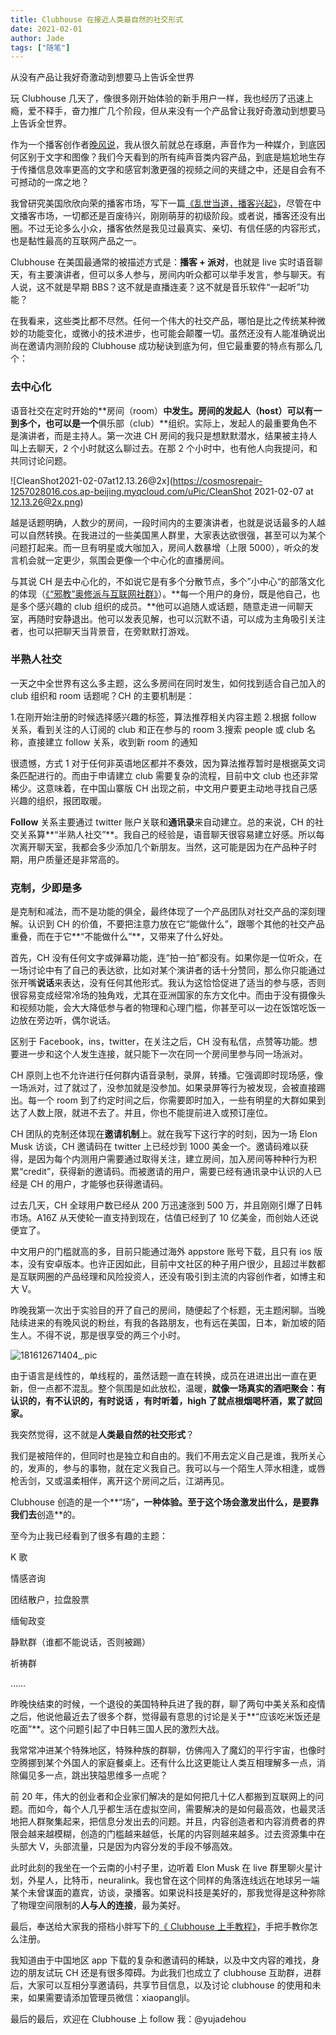 ```yaml
---
title: Clubhouse 在接近人类最自然的社交形式
date: 2021-02-01
author: Jade
tags: ["随笔"]
---
```


从没有产品让我好奇激动到想要马上告诉全世界

<!--more-->

玩 Clubhouse 几天了，像很多刚开始体验的新手用户一样，我也经历了迅速上瘾，爱不释手，奋力推广几个阶段，但从来没有一个产品曾让我好奇激动到想要马上告诉全世界。

作为一个播客创作者[晚风说](https://podcasts.cosmosrepair.com)，我从很久前就总在琢磨，声音作为一种媒介，到底因何区别于文字和图像？我们今天看到的所有纯声音类内容产品，到底是尴尬地生存于传播信息效率更高的文字和感官刺激更强的视频之间的夹缝之中，还是自会有不可撼动的一席之地？

我曾研究美国欣欣向荣的播客市场，写下一篇[《乱世当道，播客兴起》](https://mp.weixin.qq.com/s?__biz=MzA5Nzk4MDMxMg==&mid=2247485241&idx=1&sn=4732b3e9f044e0ceb5b0063ea4c755ac&chksm=9099ddcea7ee54d8a95acfd7bdd9243b178aa242f6393f8dcbc34d6d1a5f90d054834b04f1a9&scene=21#wechat_redirect)，尽管在中文播客市场，一切都还是百废待兴，刚刚萌芽的初级阶段。或者说，播客还没有出圈。不过无论多么小众，播客依然是我见过最真实、亲切、有信任感的内容形式，也是黏性最高的互联网产品之一。

Clubhouse 在美国最通常的被描述方式是：**播客 + 派对**，也就是 live 实时语音聊天，有主要演讲者，但可以多人参与，房间内听众都可以举手发言，参与聊天。有人说，这不就是早期 BBS？这不就是直播连麦？这不就是音乐软件“一起听”功能？

在我看来，这些类比都不尽然。任何一个伟大的社交产品，哪怕是比之传统某种微妙的功能变化，或微小的技术进步，也可能会颠覆一切。虽然还没有人能准确说出尚在邀请内测阶段的 Clubhouse 成功秘诀到底为何，但它最重要的特点有那么几个：


### 去中心化 

语音社交在定时开始的**房间（room）**中发生。房间的发起人（host）可以有一到多个，也可以是一个**俱乐部（club）**组织。实际上，发起人的最重要角色不是演讲者，而是主持人。第一次进 CH 房间的我只是想默默潜水，结果被主持人叫上去聊天，2 个小时就这么聊过去。在那 2 个小时中，也有他人向我提问，和共同讨论问题。

![CleanShot2021-02-07at12.13.26@2x](https://cosmosrepair-1257028016.cos.ap-beijing.myqcloud.com/uPic/CleanShot 2021-02-07 at 12.13.26@2x.png)

越是话题明确，人数少的房间，一段时间内的主要演讲者，也就是说话最多的人越可以自然转换。在我进过的一些美国黑人群里，大家表达欲很强，甚至可以为某个问题打起来。而一旦有明星或大咖加入，房间人数暴增（上限 5000），听众的发言机会就一定更少，氛围会更像一个中心化的直播房间。

与其说 CH 是去中心化的，不如说它是有多个分散节点，多个”小中心“的部落文化的体现（[《“邪教”奥修派与互联网社群》](http://mp.weixin.qq.com/s?__biz=MzA5Nzk4MDMxMg==&mid=2247483923&idx=1&sn=2db3e4bf369c63d7b1ec65354fe600c4&chksm=9099d8e4a7ee51f255b0352a9af398ad1348c40c34aa8213f5b27001582c28de169e37865e21&scene=21#wechat_redirect)）。**每一个用户的身份，既是他自己，也是多个感兴趣的 club 组织的成员。**他可以追随人或话题，随意走进一间聊天室，再随时安静退出。他可以发表见解，也可以沉默不语，可以成为主角吸引关注者，也可以把聊天当背景音，在旁默默打游戏。


### 半熟人社交 

一天之中全世界有这么多主题，这么多房间在同时发生，如何找到适合自己加入的 club 组织和 room 话题呢？CH 的主要机制是：

 1.在刚开始注册的时候选择感兴趣的标签，算法推荐相关内容主题
 2.根据 follow 关系，看到关注的人订阅的 club 和正在参与的 room
 3.搜索 people 或 club 名称，直接建立 follow 关系，收到新 room 的通知

很遗憾，方式 1 对于任何非英语地区都并不奏效，因为算法推荐暂时是根据英文词条匹配进行的。而由于申请建立 club 需要复杂的流程，目前中文 club 也还非常稀少。这意味着，在中国山寨版 CH 出现之前，中文用户要更主动地寻找自己感兴趣的组织，报团取暖。

**Follow** 关系主要通过 twitter 账户关联和**通讯录**来自动建立。总的来说，CH 的社交关系算**“半熟人社交”**。我自己的经验是，语音聊天很容易建立好感。所以每次离开聊天室，我都会多少添加几个新朋友。当然，这可能是因为在产品种子时期，用户质量还是非常高的。


### 克制，少即是多 

是克制和减法，而不是功能的俱全，最终体现了一个产品团队对社交产品的深刻理解。认识到 CH 的价值，不要把注意力放在它“能做什么”，跟哪个其他的社交产品重叠，而在于它**“不能做什么”**，又带来了什么好处。

首先，CH 没有任何文字或弹幕功能，连“拍一拍”都没有。如果你是一位听众，在一场讨论中有了自己的表达欲，比如对某个演讲者的话十分赞同，那么你只能通过张开嘴**说话**来表达，没有任何其他形式。我认为这恰恰促进了适当的参与感，否则很容易变成经常冷场的独角戏，尤其在亚洲国家的东方文化中。而由于没有摄像头和视频功能，会大大降低参与者的物理和心理门槛，你甚至可以一边在饭馆吃饭一边放在旁边听，偶尔说话。

区别于 Facebook，ins，twitter，在关注之后，CH 没有私信，点赞等功能。想要进一步和这个人发生连接，就只能下一次在同一个房间里参与同一场派对。

CH 原则上也不允许进行任何群内语音录制，录屏，转播。它强调即时现场感，像一场派对，过了就过了，没参加就是没参加。如果录屏等行为被发现，会被直接踢出。每一个 room 到了约定时间之后，你需要即时加入，一些有明星的大群如果到达了人数上限，就进不去了。并且，你也不能提前进入或预订座位。

CH 团队的克制还体现在**邀请机制**上。就在我写下这行字的时刻，因为一场 Elon Musk 访谈，CH 邀请码在 twitter 上已经炒到 1000 美金一个。邀请码难以获得，是因为每个内测用户需要通过取得关注，建立房间，加入房间等种种行为积累“credit”，获得新的邀请码。而被邀请的用户，需要已经有通讯录中认识的人已经是 CH 的用户，才能够也获得邀请码。

过去几天，CH 全球用户数已经从 200 万迅速涨到 500 万，并且刚刚引爆了日韩市场。A16Z 从天使轮一直支持到现在，估值已经到了 10 亿美金，而创始人还说便宜了。

中文用户的门槛就高的多，目前只能通过海外 appstore 账号下载，且只有 ios 版本，没有安卓版本。也许正因如此，目前中文社区的种子用户很少，且超过半数都是互联网圈的产品经理和风险投资人，还没有吸引到主流的内容创作者，如博主和大 V。 

昨晚我第一次出于实验目的开了自己的房间，随便起了个标题，无主题闲聊。当晚陆续进来的有晚风说的粉丝，有我的各路朋友，也有远在美国，日本，新加坡的陌生人。不得不说，那是很享受的两三个小时。

![181612671404_.pic](https://cosmosrepair-1257028016.cos.ap-beijing.myqcloud.com/uPic/181612671404_.pic.jpg)

由于语言是线性的，单线程的，虽然话题一直在转换，成员在进进出出一直在更新，但一点都不混乱。整个氛围是如此放松，温暖，**就像一场真实的酒吧聚会：有认识的，有不认识的，有时说话 ，有时听着，high 了就点根烟喝杯酒，累了就回家。**

我突然觉得，这不就是**人类最自然的社交形式**？

我们是被陪伴的，但同时也是独立和自由的。我们不用去定义自己是谁，我所关心的，发声的，参与的事物，就在定义我自己。我可以与一个陌生人萍水相逢，或唇枪舌剑，又或温柔相伴，离开这个房间之后，江湖再见。

Clubhouse 创造的是一个**“场”**，一种体验。至于这个场会激发出什么，是要靠我们去**创造**的。

至今为止我已经看到了很多有趣的主题：

K 歌

情感咨询

团结散户，拉盘股票

缅甸政变

静默群（谁都不能说话，否则被踢）

祈祷群

……

昨晚快结束的时候，一个退役的美国特种兵进了我的群，聊了两句中美关系和疫情之后，他说他最近去了很多个群，觉得最有意思的讨论是关于**“应该吃米饭还是吃面”**。这个问题引起了中日韩三国人民的激烈大战。

我常常冲进某个特殊地区，特殊种族的群聊，仿佛闯入了魔幻的平行宇宙，也像时空腾挪到某个外国人的家庭餐桌上。还有什么比这更能让人类互相理解多一点，消除偏见多一点，跳出狭隘思维多一点呢？

前 20 年，伟大的创业者和企业家们解决的是如何把几十亿人都搬到互联网上的问题。而如今，每个人几乎都生活在虚拟空间，需要解决的是如何最高效，也最灵活地把人群聚集起来，把信息分发出去的问题。并且，内容创造者和内容消费者的界限会越来越模糊，创造的门槛越来越低，长尾的内容则越来越多。过去资源集中在头部大 V，头部流量，只是因为内容分发的手段不够高效。

此时此刻的我坐在一个云南的小村子里，边听着 Elon Musk 在 live 群里聊火星计划，外星人，比特币，neuralink。我也曾在这个同样的角落连线远在地球另一端某个未曾谋面的嘉宾，访谈，录播客。如果说科技是美好的，那我觉得是这种弥除了物理空间限制的**人与人的连接**，最为美好。

最后，奉送给大家我的搭档小胖写下的[《 Clubhouse 上手教程》](https://mp.weixin.qq.com/s?__biz=MzI0NzA1MDUzMg==&mid=2653116432&idx=1&sn=af99f275d0ed8041490ef33624425ee6&scene=21#wechat_redirect)，手把手教你怎么注册。

我知道由于中国地区 app 下载的复杂和邀请码的稀缺，以及中文内容的难找，身边的朋友试玩 CH 还是有很多障碍。为此我们也成立了 clubhouse 互助群，进群后，大家可以互相分享邀请码，共享节目信息，以及讨论 clubhouse 的使用和未来，如果需要请添加管理员微信：xiaopangljl。

最后的最后，欢迎在 Clubhouse 上 follow 我：@yujadehou